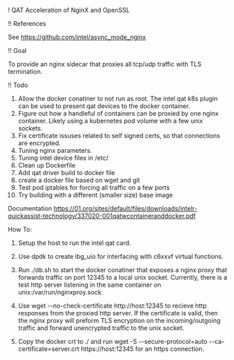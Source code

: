! QAT Acceleration of NginX and OpenSSL

!! References

See https://github.com/intel/async_mode_nginx

!! Goal

To provide an nginx sidecar that proxies all tcp/udp traffic with TLS termination.

!! Todo
1. Allow the docker conatiner to not run as root. The intel qat k8s plugin can be used to present qat devices to the docker container.
2. Figure out how a handleful of containers can be proxied by one nginx container. Likely using a kubernetes pod volume with a few unix sockets.
3. Fix certificate issuses related to self signed certs, so that connections are encrypted.
4. Tuning nginx parameters.
5. Tuning intel device files in /etc/
6. Clean up Dockerfile
7. Add qat driver build to docker file
8. create a docker file based on wget and git
9. Test pod iptables for forcing all traffic on a few ports
10. Try building with a different (smaller size) base image

Documentation
https://01.org/sites/default/files/downloads/intelr-quickassist-technology/337020-001qatwcontaineranddocker.pdf

How To:
1. Setup the host to run the intel qat card.

2. Use dpdk to create ibg_uio for interfacing with c6xxvf virtual functions.

3. Run ./db.sh to start the docker conatiner that exposes a nginx proxy that forwards traffic on port 12345 to a local unix socket. Currently, there is a test http server listening in the same container on unix:/var/run/nginxproy.sock.

4. Use wget --no-check-certificate http://host:12345 to recieve http responses from the proxied http server. If the certificate is valid, then the nginx proxy will preform TLS encryption on the incoming/outgoing traffic and forward unencrypted traffic to the unix socket.

5. Copy the docker crt to ./ and run wget -S --secure-protocol=auto --ca-certificate=server.crt https://host:12345 for an https connection.


